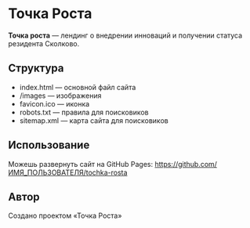 # Точка Роста

**Точка роста** — лендинг о внедрении инноваций и получении статуса резидента Сколково.

## Структура

- index.html — основной файл сайта
- /images — изображения
- favicon.ico — иконка
- robots.txt — правила для поисковиков
- sitemap.xml — карта сайта для поисковиков

## Использование

Можешь развернуть сайт на GitHub Pages:
https://github.com/ИМЯ_ПОЛЬЗОВАТЕЛЯ/tochka-rosta

## Автор

Создано проектом «Точка Роста»
